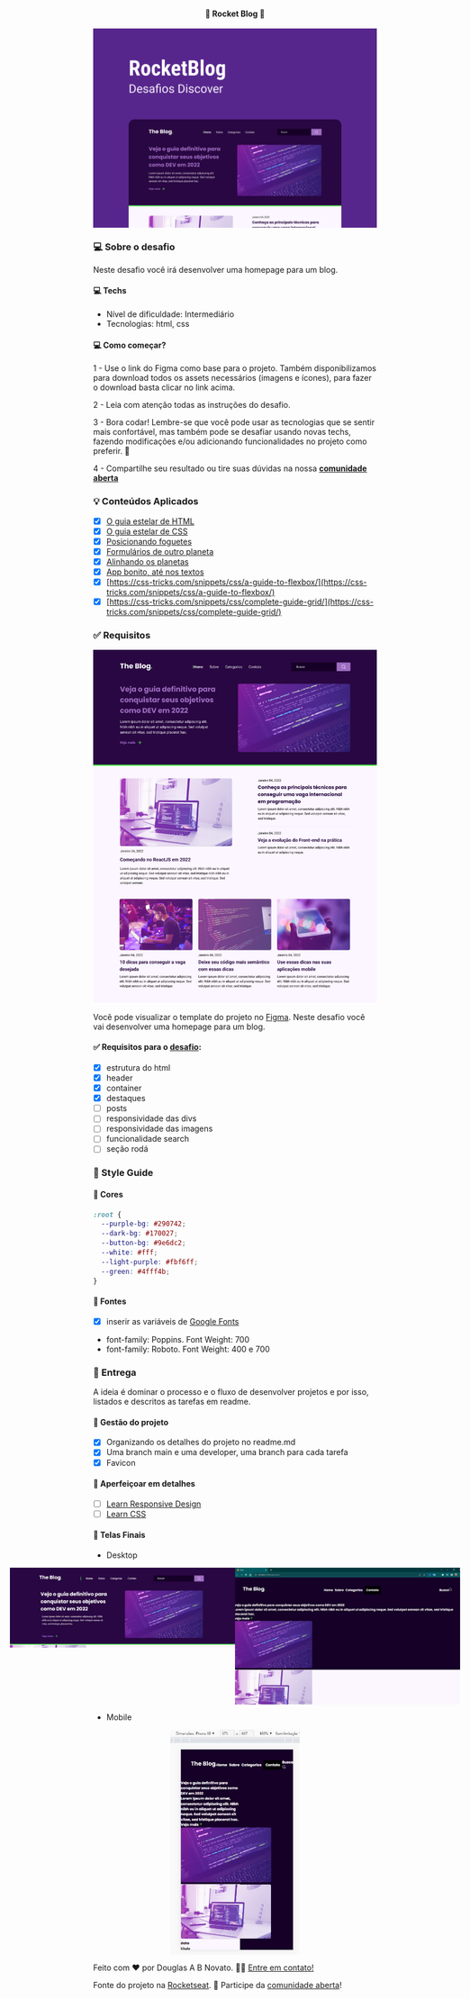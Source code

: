 <h4 align="center"> 
	🚧 Rocket Blog 🚀
</h4>

<p align="center" style="display: flex; align-items: flex-start; justify-content: center;">
  <img alt="rocket blog" title="#rocket-blog" src="./.github/tela.png">
</p>    

### 💻 Sobre o desafio 

Neste desafio você irá desenvolver uma homepage para um blog.

#### 💻 Techs

- Nível de dificuldade: Intermediário
- Tecnologias: html, css

#### 💻 Como começar? 

1 - Use o link do Figma como base para o projeto. Também disponibilizamos para download todos os assets necessários (imagens e ícones), para fazer o download basta clicar no link acima.  

2 - Leia com atenção todas as instruções do desafio.

3 - Bora codar! Lembre-se que você pode usar as tecnologias que se sentir mais confortável, mas também pode se desafiar usando novas techs, fazendo modificações e/ou adicionando funcionalidades no projeto como preferir. 🚀

4 - Compartilhe seu resultado ou tire suas dúvidas na nossa [**comunidade aberta**](https://discord.gg/bacwY2gDCF)  

### 💡 Conteúdos Aplicados

- [x] [O guia estelar de HTML](https://app.rocketseat.com.br/node/o-guia-estelar-de-html)
- [x] [O guia estelar de CSS](https://app.rocketseat.com.br/node/o-guia-estelar-de-css)
- [x] [Posicionando foguetes](https://app.rocketseat.com.br/node/posicionando-foguetes)
- [x] [Formulários de outro planeta](https://app.rocketseat.com.br/node/formularios-de-outro-planeta)
- [x] [Alinhando os planetas](https://app.rocketseat.com.br/node/flexbox)
- [x] [App bonito, até nos textos](https://app.rocketseat.com.br/node/flexbox)
- [x] [https://css-tricks.com/snippets/css/a-guide-to-flexbox/](https://css-tricks.com/snippets/css/a-guide-to-flexbox/)
- [x] [https://css-tricks.com/snippets/css/complete-guide-grid/](https://css-tricks.com/snippets/css/complete-guide-grid/)

### ✅ **Requisitos**

![desktop.png](./.github/desktop.png)

Você pode visualizar o template do projeto no [Figma](https://www.figma.com/file/r4CsL6MPTAvE7EvJXjhFK4/DD-RocketBlog/duplicate). Neste desafio você vai desenvolver uma homepage para um blog.

#### ✅ **Requisitos para o [desafio](https://efficient-sloth-d85.notion.site/Desafio-RocketBlog-807e38809814423e80469b080444db5e):**

- [x] estrutura do html
- [x] header 
- [x] container
- [x] destaques
- [ ] posts
- [ ] responsividade das divs
- [ ] responsividade das imagens
- [ ] funcionalidade search
- [ ] seção rodá

### 🎨 Style Guide

#### 🎨 Cores
 
```css
:root {
  --purple-bg: #290742;
  --dark-bg: #170027;
  --button-bg: #9e6dc2;
  --white: #fff;
  --light-purple: #fbf6ff;
  --green: #4fff4b;
}
```

#### 🎨 Fontes

- [x] inserir as variáveis de [Google Fonts](https://fonts.google.com/)
- font-family: Poppins. Font Weight: 700
- font-family: Roboto. Font Weight: 400 e 700
 
### 📅 Entrega
 
A ideia é dominar o processo e o fluxo de desenvolver projetos e por isso, listados e descritos as tarefas em readme.

#### 📅 Gestão do projeto

- [x] Organizando os detalhes do projeto no readme.md
- [x] Uma branch main e uma developer, uma branch para cada tarefa
- [x] Favicon

#### 📅 Aperfeiçoar em detalhes

- [ ] [Learn Responsive Design](https://web.dev/learn/design/)
- [ ] [Learn CSS](https://web.dev/learn/css/)

#### 📅 Telas Finais

- Desktop

<p align="center" style="display: flex; align-items: flex-start; justify-content: center;">
  <img alt="login form" title="#login-form" src="./.github/desktop-2.jpg" width="400px"> 
  <img alt="login form" title="#login-form" src="./.github/desktop-1.jpg" width="400px"> 
</p>  

- Mobile

<p align="center" style="display: flex; align-items: flex-start; justify-content: center;">
  <img alt="login form" title="#rocketnews" src="./.github/mobile-1.jpg" height="400px"> 
</p>  

Feito com ❤️ por Douglas A B Novato. 👋🏽 [Entre em contato!](https://www.linkedin.com/in/douglasabnovato/)
 
Fonte do projeto na [Rocketseat](https://www.rocketseat.com.br/). 👋 Participe da [comunidade aberta](https://discord.gg/bacwY2gDCF)!